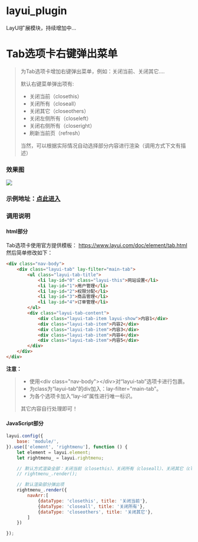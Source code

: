 # layui_plugin
LayUI扩展模块，持续增加中...

# Tab选项卡右键弹出菜单

> 为Tab选项卡增加右键弹出菜单，例如：关闭当前、关闭其它....
> 
> 默认右键菜单弹出项有:
> - 关闭当前（closethis）
> - 关闭所有（closeall）
> - 关闭其它（closeothers）
> - 关闭左侧所有（closeleft）
> - 关闭右侧所有（closeright）
> - 刷新当前页（refresh）
> 
> 当然，可以根据实际情况自动选择部分内容进行渲染（调用方式下文有描述）

### 效果图
![](https://ws1.sinaimg.cn/large/006tNbRwly1fw2ur3xxrhj30uk0f20tu.jpg)

### 示例地址：[点此进入](https://tanghanf.github.io/layui_plugin/rightmenu_demo.html)


### 调用说明

#### html部分

Tab选项卡使用官方提供模板： https://www.layui.com/doc/element/tab.html 
然后简单修改如下：

```html
<div class="nav-body">
    <div class="layui-tab" lay-filter="main-tab">
        <ul class="layui-tab-title">
            <li lay-id="0" class="layui-this">网站设置</li>
            <li lay-id="1">用户管理</li>
            <li lay-id="2">权限分配</li>
            <li lay-id="3">商品管理</li>
            <li lay-id="4">订单管理</li>
        </ul>
        <div class="layui-tab-content">
            <div class="layui-tab-item layui-show">内容1</div>
            <div class="layui-tab-item">内容2</div>
            <div class="layui-tab-item">内容3</div>
            <div class="layui-tab-item">内容4</div>
            <div class="layui-tab-item">内容5</div>
        </div>
    </div>
</div>
```
**注意：**
> - 使用&lt;div class=&quot;nav-body&quot;&gt;&lt;/div&gt;对“layui-tab”选项卡进行包裹。
> - 为class为“layui-tab”的div加入：lay-filter="main-tab"。
> - 为各个选项卡加入“lay-id”属性进行唯一标识。
> 
> 其它内容自行处理即可！

#### JavaScript部分
```javascript
layui.config({
    base: 'module/',
}).use(['element', 'rightmenu'], function () {
    let element = layui.element;
    let rightmenu_ = layui.rightmenu;

    // 默认方式渲染全部：关闭当前（closethis）、关闭所有（closeall）、关闭其它（closeothers）、关闭左侧所有（closeleft）、关闭右侧所有（closeright）、刷新当前页（refresh）
    // rightmenu_.render();

    // 默认渲染部分弹出项
    rightmenu_.render({
        navArr:[
            {dataType: 'closethis', title: '关闭当前'},
            {dataType: 'closeall', title: '关闭所有'},
            {dataType: 'closeothers', title: '关闭其它'},
        ]
    })

});
```